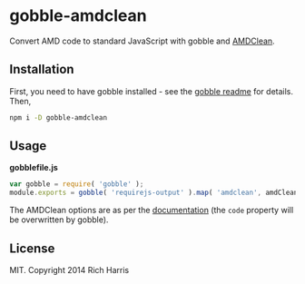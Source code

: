 # gobble-amdclean

Convert AMD code to standard JavaScript with gobble and [AMDClean](https://github.com/gfranko/amdclean).

## Installation

First, you need to have gobble installed - see the [gobble readme](https://github.com/gobblejs/gobble) for details. Then,

```bash
npm i -D gobble-amdclean
```

## Usage

**gobblefile.js**

```js
var gobble = require( 'gobble' );
module.exports = gobble( 'requirejs-output' ).map( 'amdclean', amdCleanOptions );
```

The AMDClean options are as per the [documentation](https://github.com/gfranko/amdclean#options) (the `code` property will be overwritten by gobble).


## License

MIT. Copyright 2014 Rich Harris

